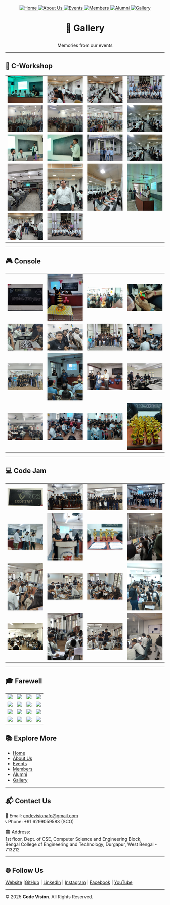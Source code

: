<!-- | [Home](./README.md) | [About Us](AboutUs.md) | [Events](Events.md) | [Members](Members.md) | [Alumni](Alumni.md) | [Gallery](Gallery.md) | [Contact Us](ContactUs.md) |
|------------------------|------------------------|---------------------|-----------------------|---------------------|-----------------------|----------------------------| -->
<p align="center" width="100%">
  <a href="../README.md">
    <img src="https://img.shields.io/badge/Home-FF0000?style=for-the-badge" alt="Home"/>
  </a>
  <a href="../pages/ABOUT.md">
    <img src="https://img.shields.io/badge/About%20Us-FF0000?style=for-the-badge" alt="About Us"/>
  </a>
  <a href="../pages/EVENTS.md">
    <img src="https://img.shields.io/badge/Events-FF0000?style=for-the-badge" alt="Events"/>
  </a>
  <a href="../pages/MEMBERS.md">
    <img src="https://img.shields.io/badge/Members-FF0000?style=for-the-badge" alt="Members"/>
  </a>
  <a href="../pages/ALUMNI.md">
    <img src="https://img.shields.io/badge/Alumni-FF0000?style=for-the-badge" alt="Alumni"/>
  </a>
  <a href="../pages/GALLERY.md">
    <img src="https://img.shields.io/badge/Gallery-FF0000?style=for-the-badge" alt="Gallery"/>
  </a>
</p>


# <p align="center">📸 Gallery </p>
 <p align="center">Memories from our events</p> 

---

## 🎯 C-Workshop  
<table align="center">
  <tr>
    <td><img src="../assets/Gallery/C-Workshop/cworkshop1.jpg" width="150"></td>
    <td><img src="../assets/Gallery/C-Workshop/cworkshop2.jpg" width="150"></td>
    <td><img src="../assets/Gallery/C-Workshop/cworkshop3.jpg" width="150"></td>
    <td><img src="../assets/Gallery/C-Workshop/cworkshop4.jpg" width="150"></td>
  </tr>
  <tr>
    <td><img src="../assets/Gallery/C-Workshop/cworkshop5.jpg" width="150"></td>
    <td><img src="../assets/Gallery/C-Workshop/cworkshop6.jpg" width="150"></td>
    <td><img src="../assets/Gallery/C-Workshop/cworkshop7.jpg" width="150"></td>
    <td><img src="../assets/Gallery/C-Workshop/cworkshop18.jpg" width="150"></td>
  </tr>
  <tr>
    <td><img src="../assets/Gallery/C-Workshop/cworkshop11.jpg" width="150"></td>
    <td><img src="../assets/Gallery/C-Workshop/cworkshop12.jpg" width="150"></td>
    <td><img src="../assets/Gallery/C-Workshop/cworkshop14.jpg" width="150"></td>
    <td><img src="../assets/Gallery/C-Workshop/cworkshop18.jpg" width="150"></td>
  </tr>
  <tr>
    <td><img src="../assets/Gallery/C-Workshop/cworkshop10.jpg" width="150"></td>
    <td><img src="../assets/Gallery/C-Workshop/cworkshop16.jpg" width="150"></td>
    <td><img src="../assets/Gallery/C-Workshop/cworkshop17.jpg" width="150"></td>
    <td><img src="../assets/Gallery/C-Workshop/cworkshop9.jpg" width="150"></td>
  </tr>
  <tr>
    <td><img src="../assets/Gallery/C-Workshop/cworkshop13.jpg" width="150"></td>
    <td><img src="../assets/Gallery/C-Workshop/cworkshop15.jpg" width="150"></td>
  </tr>
</table>

---

## 🎮 Console  
<table align="center">
  <tr>
    <td><img src="../assets/Gallery/console/console1.png" width="150"></td>
    <td><img src="../assets/Gallery/console/console2.png" width="150"></td>
    <td><img src="../assets/Gallery/console/console3.png" width="150"></td>
    <td><img src="../assets/Gallery/console/console4.png" width="150"></td>

  </tr>
  <tr>
    <td><img src="../assets/Gallery/console/console5.png" width="150"></td>
    <td><img src="../assets/Gallery/console/console6.png" width="150"></td>
    <td><img src="../assets/Gallery/console/console7.png" width="150"></td>
    <td><img src="../assets/Gallery/console/console8.png" width="150"></td>

  </tr>
  <tr>
    <td><img src="../assets/Gallery/console/console9.png" width="150"></td>
    <td><img src="..//assets/Gallery/console/console10.png" width="150"></td>
    <td><img src="../assets/Gallery/console/console11.png" width="150"></td>
    <td><img src="../assets/Gallery/console/console12.png" width="150"></td>
  </tr>
  <tr>
    <td><img src="../assets/Gallery/console/console13.png" width="150"></td>
    <td><img src="../assets/Gallery/console/console14.jpg" width="150"></td>
    <td><img src="../assets/Gallery/console/console15.jpg" width="150"></td>
    <td><img src="../assets/Gallery/console/console16.jpg" width="150"></td>
  </tr>
</table>

---

## 💻 Code Jam  
<table align="center">
  <tr>
    <td><img src="../assets/Gallery/CodeJam/codejam1.jpg" width="150"></td>
    <td><img src="../assets/Gallery/CodeJam/codejam2.jpg" width="150"></td>
    <td><img src="../assets/Gallery/CodeJam/codejam3.jpg" width="150"></td>
    <td><img src="../assets/Gallery/CodeJam/codejam4.jpg" width="150"></td>

  </tr>
  <tr>
    <td><img src="../assets/Gallery/CodeJam/codejam5.jpg" width="150"></td>
    <td><img src="../assets/Gallery/CodeJam/codejam6.jpg" width="150"></td>
    <td><img src="../assets/Gallery/CodeJam/codejam7.jpg" width="150"></td>
    <td><img src="../assets/Gallery/CodeJam/codejam8.jpg" width="150"></td>

  </tr>
  <tr>
    <td><img src="../assets/Gallery/CodeJam/codejam9.jpg" width="150"></td>
    <td><img src="../assets/Gallery/CodeJam/codejam10.jpg" width="150"></td>
    <td><img src="../assets/Gallery/CodeJam/codejam11.jpg" width="150"></td>
    <td><img src="../assets/Gallery/CodeJam/codejam12.jpg" width="150"></td>
  </tr>
  <tr>
    <td><img src="../assets/Gallery/CodeJam/codejam13.jpg" width="150"></td>
    <td><img src="../assets/Gallery/CodeJam/codejam14.jpg" width="150"></td>
    <td><img src="../assets/Gallery/CodeJam/codejam15.jpg" width="150"></td>
    <td><img src="../assets/Gallery/CodeJam/codejam16.jpg" width="150"></td>
  </tr>
</table>

---

## 🎓 Farewell  
<table align="center">
  <tr>
    <td><img src="images/farewell1.jpg" width="150"></td>
    <td><img src="images/farewell2.jpg" width="150"></td>
    <td><img src="images/farewell3.jpg" width="150"></td>
    <td><img src="images/farewell4.jpg" width="150"></td>
  </tr>
  <tr>
    <td><img src="images/farewell5.jpg" width="150"></td>
    <td><img src="images/farewell6.jpg" width="150"></td>
    <td><img src="images/farewell7.jpg" width="150"></td>
    <td><img src="images/farewell8.jpg" width="150"></td>
  </tr>
  <tr>
    <td><img src="images/farewell9.jpg" width="150"></td>
    <td><img src="images/farewell10.jpg" width="150"></td>
    <td><img src="images/farewell11.jpg" width="150"></td>
    <td><img src="images/farewell12.jpg" width="150"></td>
  </tr>
  <tr>
    <td><img src="images/farewell13.jpg" width="150"></td>
    <td><img src="images/farewell14.jpg" width="150"></td>
    <td><img src="images/farewell15.jpg" width="150"></td>
    <td><img src="images/farewell16.jpg" width="150"></td>
  </tr>
</table>

















## 📚 Explore More
- [Home](../README.md)  
- [About Us](../pages/ABOUT.md)  
- [Events](../pages/EVENTS.md)  
- [Members](../pages/MEMBERS.md)  
- [Alumni](../pages/ALUMNI.md)  
- [Gallery](../pages/GALLERY.md)    

---

## 📬 Contact Us
📧 Email: [codevisionafc@gmail.com](mailto:codevisionafc@gmail.com)  
📞 Phone: +91 6299059583 (SCO)  

🏛️ Address:  
1st floor, Dept. of CSE, Computer Science and Engineering Block,  
Bengal College of Engineering and Technology, Durgapur, West Bengal - 713212  

---

## 🌐 Follow Us

[Website]( https://codevision-bcet.web.app/) |[GitHub](https://github.com/Code-Vision-BCET-organisation ) | [LinkedIn](https://www.linkedin.com/company/codevision-bcet) | [Instagram](https://www.instagram.com/codevisionbcet/) | [Facebook](https://www.facebook.com/cv.bcet/) | [YouTube](http://www.youtube.com/@codevisionbcet )  

---

© 2025 **Code Vision**. All Rights Reserved.  

